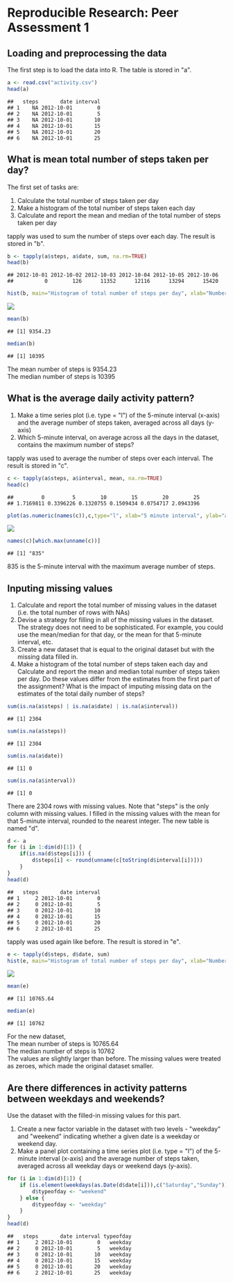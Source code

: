 # Reproducible Research: Peer Assessment 1

## Loading and preprocessing the data

The first step is to load the data into R. The table is stored in "a".


```r
a <- read.csv("activity.csv")
head(a)
```

```
##   steps       date interval
## 1    NA 2012-10-01        0
## 2    NA 2012-10-01        5
## 3    NA 2012-10-01       10
## 4    NA 2012-10-01       15
## 5    NA 2012-10-01       20
## 6    NA 2012-10-01       25
```

## What is mean total number of steps taken per day?

The first set of tasks are:

1. Calculate the total number of steps taken per day
2. Make a histogram of the total number of steps taken each day
3. Calculate and report the mean and median of the total number of steps taken per day

tapply was used to sum the number of steps over each day. The result is stored in "b".


```r
b <- tapply(a$steps, a$date, sum, na.rm=TRUE)
head(b)
```

```
## 2012-10-01 2012-10-02 2012-10-03 2012-10-04 2012-10-05 2012-10-06 
##          0        126      11352      12116      13294      15420
```

```r
hist(b, main="Histogram of total number of steps per day", xlab="Number of steps")
```

![](./PA1_template_files/figure-html/unnamed-chunk-2-1.png) 

```r
mean(b)
```

```
## [1] 9354.23
```

```r
median(b)
```

```
## [1] 10395
```

The mean number of steps is 9354.23  
The median number of steps is 10395

## What is the average daily activity pattern?

1. Make a time series plot (i.e. type = "l") of the 5-minute interval (x-axis) and the average number of steps taken, averaged across all days (y-axis)
2. Which 5-minute interval, on average across all the days in the dataset, contains the maximum number of steps?

tapply was used to average the number of steps over each interval. The result is stored in "c".


```r
c <- tapply(a$steps, a$interval, mean, na.rm=TRUE)
head(c)
```

```
##         0         5        10        15        20        25 
## 1.7169811 0.3396226 0.1320755 0.1509434 0.0754717 2.0943396
```

```r
plot(as.numeric(names(c)),c,type="l", xlab="5 minute interval", ylab="average # of steps", main="Average Daily Activity Pattern")
```

![](./PA1_template_files/figure-html/unnamed-chunk-3-1.png) 

```r
names(c)[which.max(unname(c))]
```

```
## [1] "835"
```

835 is the 5-minute interval with the maximum average number of steps. 

## Inputing missing values

1. Calculate and report the total number of missing values in the dataset (i.e. the total number of rows with NAs)
2. Devise a strategy for filling in all of the missing values in the dataset. The strategy does not need to be sophisticated. For example, you could use the mean/median for that day, or the mean for that 5-minute interval, etc.
3. Create a new dataset that is equal to the original dataset but with the missing data filled in.
4. Make a histogram of the total number of steps taken each day and Calculate and report the mean and median total number of steps taken per day. Do these values differ from the estimates from the first part of the assignment? What is the impact of imputing missing data on the estimates of the total daily number of steps?


```r
sum(is.na(a$steps) | is.na(a$date) | is.na(a$interval))
```

```
## [1] 2304
```

```r
sum(is.na(a$steps))
```

```
## [1] 2304
```

```r
sum(is.na(a$date))
```

```
## [1] 0
```

```r
sum(is.na(a$interval))
```

```
## [1] 0
```

There are 2304 rows with missing values. Note that "steps" is the only column with missing values. I filled in the missing values with the mean for that 5-minute interval, rounded to the nearest integer. The new table is named "d".


```r
d <- a
for (i in 1:dim(d)[1]) {
    if(is.na(d$steps[i])) {
        d$steps[i] <- round(unname(c[toString(d$interval[i])]))
    }
}
head(d)
```

```
##   steps       date interval
## 1     2 2012-10-01        0
## 2     0 2012-10-01        5
## 3     0 2012-10-01       10
## 4     0 2012-10-01       15
## 5     0 2012-10-01       20
## 6     2 2012-10-01       25
```

tapply was used again like before. The result is stored in "e".


```r
e <- tapply(d$steps, d$date, sum)
hist(e, main="Histogram of total number of steps per day", xlab="Number of steps")
```

![](./PA1_template_files/figure-html/unnamed-chunk-6-1.png) 

```r
mean(e)
```

```
## [1] 10765.64
```

```r
median(e)
```

```
## [1] 10762
```

For the new dataset,  
The mean number of steps is 10765.64  
The median number of steps is 10762  
The values are slightly larger than before. The missing values were treated as zeroes, which made the original dataset smaller. 

## Are there differences in activity patterns between weekdays and weekends?

Use the dataset with the filled-in missing values for this part.
1. Create a new factor variable in the dataset with two levels - "weekday" and "weekend" indicating whether a given date is a weekday or weekend day.
2. Make a panel plot containing a time series plot (i.e. type = "l") of the 5-minute interval (x-axis) and the average number of steps taken, averaged across all weekday days or weekend days (y-axis). 


```r
for (i in 1:dim(d)[1]) {
    if (is.element(weekdays(as.Date(d$date[i])),c("Saturday","Sunday"))) {
        d$typeofday <- "weekend"
    } else {
        d$typeofday <- "weekday"
    }
}
head(d)
```

```
##   steps       date interval typeofday
## 1     2 2012-10-01        0   weekday
## 2     0 2012-10-01        5   weekday
## 3     0 2012-10-01       10   weekday
## 4     0 2012-10-01       15   weekday
## 5     0 2012-10-01       20   weekday
## 6     2 2012-10-01       25   weekday
```
